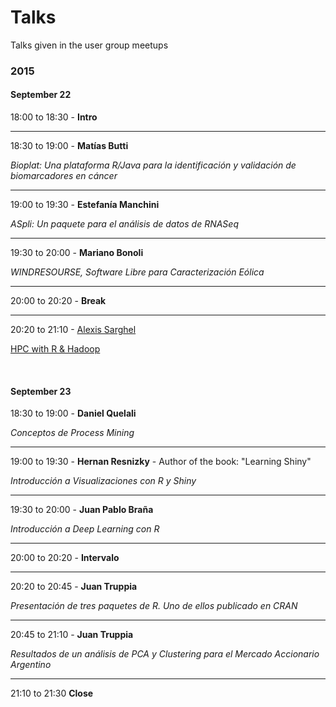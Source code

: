 # Talks
Talks given in the user group meetups

### 2015

#### September 22

18:00 to 18:30 - **Intro**
___
18:30 to 19:00 - **Matías Butti**

_Bioplat: Una plataforma R/Java para la identificación y validación de biomarcadores en cáncer_ 
___
19:00 to 19:30 - **Estefanía Manchini**

_ASpli: Un paquete para el análisis de datos de RNASeq_ 
___
19:30 to 20:00 - **Mariano Bonoli** 

_WINDRESOURSE, Software Libre para Caracterización Eólica_
___
20:00 to 20:20 - **Break**
___
20:20 to 21:10 - [Alexis Sarghel](https://github.com/TrustedBSD)

[HPC with R & Hadoop](https://github.com/aRstats/talks/tree/master/2015/HPC_with_R_and_Hadoop)

<BR>

#### September 23

18:30 to 19:00 - **Daniel Quelali**

_Conceptos de Process Mining_
___
19:00 to 19:30 - **Hernan Resnizky** - Author of the book: "Learning Shiny"

_Introducción a Visualizaciones con R y Shiny_
___
19:30 to 20:00 - **Juan Pablo Braña**

_Introducción a Deep Learning con R_
___
20:00 to 20:20 - **Intervalo**
___
20:20 to 20:45 - **Juan Truppia**

_Presentación de tres paquetes de R. Uno de ellos publicado en CRAN_
___
20:45 to 21:10 - **Juan Truppia**

_Resultados de un análisis de PCA y Clustering para el Mercado Accionario Argentino_
___
21:10 to 21:30 **Close**
